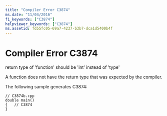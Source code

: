 ```yaml
---
title: "Compiler Error C3874"
ms.date: "11/04/2016"
f1_keywords: ["C3874"]
helpviewer_keywords: ["C3874"]
ms.assetid: fd55fc05-69a7-4237-b3b7-dca1d5400b4f
---
```

# Compiler Error C3874

return type of 'function' should be 'int' instead of 'type'

A function does not have the return type that was expected by the compiler.

The following sample generates C3874:

```
// C3874b.cpp
double main()
{   // C3874
}
```
